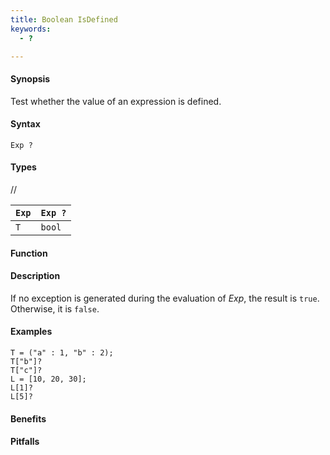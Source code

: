 ```yaml
---
title: Boolean IsDefined
keywords:
  - ?

---
```


#### Synopsis

Test whether the value of an expression is defined.

#### Syntax

`Exp ?`

#### Types

//

| `Exp` | `Exp ?`  |
| --- | --- |
|  `T`   |   `bool`      |


#### Function

#### Description

If no exception is generated during the evaluation of _Exp_, 
the result is `true`. Otherwise, it is `false`.

#### Examples

```rascal-shell
T = ("a" : 1, "b" : 2);
T["b"]?
T["c"]?
L = [10, 20, 30];
L[1]?
L[5]?
```

#### Benefits

#### Pitfalls

